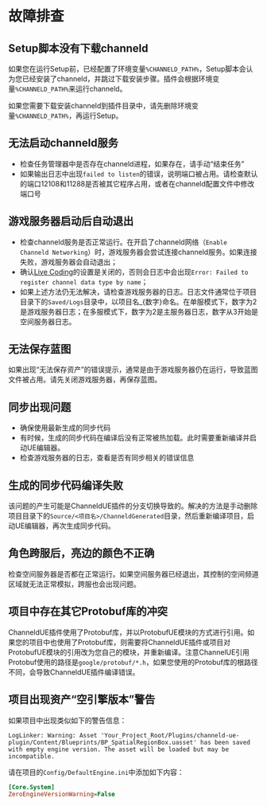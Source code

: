 # 故障排查
## Setup脚本没有下载channeld
如果您在运行Setup前，已经配置了环境变量`%CHANNELD_PATH%`，Setup脚本会认为您已经安装了channeld，并跳过下载安装步骤。插件会根据环境变量`%CHANNELD_PATH%`来运行channeld。

如果您需要下载安装channeld到插件目录中，请先删除环境变量`%CHANNELD_PATH%`，再运行Setup。

## 无法启动channeld服务
- 检查任务管理器中是否存在channeld进程，如果存在，请手动“结束任务”
- 如果输出日志中出现`failed to listen`的错误，说明端口被占用。请检查默认的端口12108和11288是否被其它程序占用，或者在channeld配置文件中修改端口号

## 游戏服务器启动后自动退出
- 检查channeld服务是否正常运行。在开启了channeld网络（`Enable Channeld Networking`）时，游戏服务器会尝试连接channeld服务。如果连接失败，游戏服务器会自动退出；
- 确认[Live Coding](https://docs.unrealengine.com/5.0/en-US/using-live-coding-to-recompile-unreal-engine-applications-at-runtime/)的设置是关闭的，否则会日志中会出现`Error: Failed to register channel data type by name`；
- 如果上述方法仍无法解决，请检查游戏服务器的日志。日志文件通常位于项目目录下的`Saved/Logs`目录中，以项目名_{数字}命名。在单服模式下，数字为2是游戏服务器日志；在多服模式下，数字为2是主服务器日志，数字从3开始是空间服务器日志。

## 无法保存蓝图
如果出现“无法保存资产”的错误提示，通常是由于游戏服务器仍在运行，导致蓝图文件被占用。请先关闭游戏服务器，再保存蓝图。

## 同步出现问题
- 确保使用最新生成的同步代码
- 有时候，生成的同步代码在编译后没有正常被热加载。此时需要重新编译并启动UE编辑器。
- 检查游戏服务器的日志，查看是否有同步相关的错误信息

## 生成的同步代码编译失败
该问题的产生可能是ChanneldUE插件的分支切换导致的。解决的方法是手动删除项目目录下的`Source/<项目名>/ChanneldGenerated`目录，然后重新编译项目，启动UE编辑器，再次生成同步代码。

## 角色跨服后，亮边的颜色不正确
检查空间服务器是否都在正常运行。如果空间服务器已经退出，其控制的空间频道区域就无法正常模拟，跨服也会出现问题。

## 项目中存在其它Protobuf库的冲突
ChanneldUE插件使用了Protobuf库，并以ProtobufUE模块的方式进行引用。如果您的项目中也使用了Protobuf库，则需要将ChanneldUE插件或项目对ProtobufUE模块的引用改为您自己的模块，并重新编译。注意ChannelUE引用Protobuf使用的路径是`google/protobuf/*.h`，如果您使用的Protobuf库的根路径不同，会导致ChanneldUE插件编译错误。

## 项目出现资产“空引擎版本”警告
如果项目中出现类似如下的警告信息：
```log
LogLinker: Warning: Asset 'Your_Project_Root/Plugins/channeld-ue-plugin/Content/Blueprints/BP_SpatialRegionBox.uasset' has been saved with empty engine version. The asset will be loaded but may be incompatible.
```
请在项目的`Config/DefaultEngine.ini`中添加如下内容：
```ini
[Core.System]
ZeroEngineVersionWarning=False
```